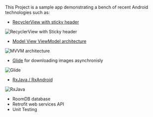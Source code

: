 This Project is a sample app demonstrating a bench of recent Android technologies such as:
- [RecyclerView with sticky header](https://developer.android.com/guide/topics/ui/layout/recyclerview)

![RecyclerView with Sticky header](https://github.com/younes778/MVVM_with_RoomDB/blob/master/screenshots/Recycler_StickyHeader.png?raw=true)

- [Model View ViewModel architecture](https://medium.com/upday-devs/android-architecture-patterns-part-3-model-view-viewmodel-e7eeee76b73b)

![MVVM architecture](https://github.com/younes778/MVVM_with_RoomDB/blob/master/screenshots/MVVM_Architecture.PNG?raw=true)

- [Glide](https://github.com/bumptech/glide) for downloading images asynchronisly

![Glide](https://github.com/younes778/MVVM_with_RoomDB/blob/master/screenshots/Glide.PNG?raw=true)

- [RxJava / RxAndroid](https://github.com/ReactiveX/RxAndroid)

![RxJava](https://github.com/younes778/MVVM_with_RoomDB/blob/master/screenshots/RxJava.PNG?raw=true)

- RoomDB database
- Retrofit web services API 
- Unit Testing
